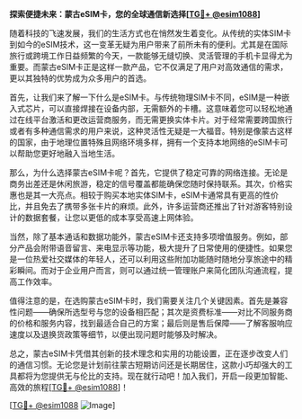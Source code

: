 **探索便捷未来：蒙古eSIM卡，您的全球通信新选择[[TG💪+ @esim1088](https://t.me/s/esim1088)]**

随着科技的飞速发展，我们的生活方式也在悄然发生着变化。从传统的实体SIM卡到如今的eSIM技术，这一变革无疑为用户带来了前所未有的便利。尤其是在国际旅行或跨境工作日益频繁的今天，一款能够无缝切换、灵活管理的手机卡显得尤为重要。而蒙古eSIM卡正是这样一款产品，它不仅满足了用户对高效通信的需求，更以其独特的优势成为众多用户的首选。

首先，让我们来了解一下什么是eSIM卡。与传统物理SIM卡不同，eSIM是一种嵌入式芯片，可以直接焊接在设备内部，无需额外的卡槽。这意味着您可以轻松地通过在线平台激活和更改运营商服务，而无需更换实体卡片。对于经常需要跨国旅行或者有多种通信需求的用户来说，这种灵活性无疑是一大福音。特别是像蒙古这样的国家，由于地理位置特殊且网络环境多样，拥有一个支持本地网络的eSIM卡可以帮助您更好地融入当地生活。

那么，为什么选择蒙古eSIM卡呢？首先，它提供了稳定可靠的网络连接。无论是商务出差还是休闲旅游，稳定的信号覆盖都能确保您随时保持联系。其次，价格实惠也是其一大亮点。相较于购买本地实体SIM卡，eSIM卡通常具有更高的性价比，并且免去了携带多张卡片的麻烦。此外，许多运营商还推出了针对游客特别设计的数据套餐，让您以更低的成本享受高速上网体验。

当然，除了基本通话和数据功能外，蒙古eSIM卡还支持多项增值服务。例如，部分产品会附带语音留言、来电显示等功能，极大提升了日常使用的便捷性。如果您是一位热爱社交媒体的年轻人，还可以利用这些附加功能随时随地分享旅途中的精彩瞬间。而对于企业用户而言，则可以通过统一管理账户来简化团队沟通流程，提高工作效率。

值得注意的是，在选购蒙古eSIM卡时，我们需要关注几个关键因素。首先是兼容性问题——确保所选型号与您的设备相匹配；其次是资费标准——对比不同服务商的价格和服务内容，找到最适合自己的方案；最后则是售后保障——了解客服响应速度以及退换货政策等细节，以便出现问题时能够及时解决。

总之，蒙古eSIM卡凭借其创新的技术理念和实用的功能设置，正在逐步改变人们的通信习惯。无论您是计划前往蒙古短期访问还是长期居住，这款小巧却强大的工具都将为您提供无与伦比的支持。现在就行动吧！加入我们，开启一段更加智能、高效的旅程[[TG💪+ @esim1088](https://t.me/s/esim1088)]！

[[TG💪+ @esim1088](https://t.me/s/esim1088) ![Image](https://i.postimg.cc/4NQfJmqS/Snipaste-2025-05-13-00-14-12.png)]